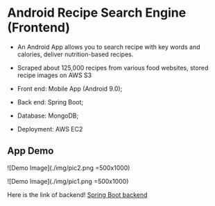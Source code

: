 # Android Recipe Search Engine (Frontend)

*	An Android App allows you to search recipe with key words and calories, deliver nutrition-based recipes.
*	Scraped about 125,000 recipes from various food websites, stored recipe images on AWS S3

*	Front end: Mobile App (Android 9.0); 
*	Back end: Spring Boot; 
*	Database: MongoDB; 
*	Deployment: AWS EC2


## App Demo

![Demo Image](./img/pic2.png =500x1000)

![Demo Image](./img/pic1.png =500x1000)


Here is the link of backend!
[Spring Boot backend](https://github.com/szcpitt/SpringBoot-Recipe-Search)